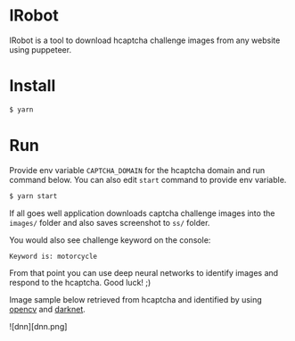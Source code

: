 IRobot
======

IRobot is a tool to download hcaptcha challenge images from any website using puppeteer.

Install
=======

```bash
$ yarn
```

Run
===

Provide env variable `CAPTCHA_DOMAIN` for the hcaptcha domain and run command below. You can also edit `start` command to provide env variable.

```bash
$ yarn start
```

If all goes well application downloads captcha challenge images into the `images/` folder and also saves screenshot to `ss/` folder.

You would also see challenge keyword on the console:

```
Keyword is: motorcycle
```

From that point you can use deep neural networks to identify images and respond to the hcaptcha. Good luck! ;)

Image sample below retrieved from hcaptcha and identified by using [opencv](https://github.com/opencv/opencv) and [darknet](https://pjreddie.com/darknet/).

![dnn][dnn.png]
